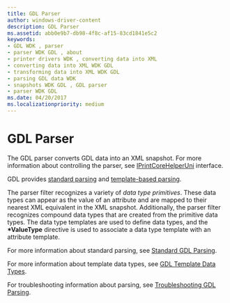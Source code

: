```yaml
---
title: GDL Parser
author: windows-driver-content
description: GDL Parser
ms.assetid: abb0e9b7-db98-4f8c-af15-83cd1841e5c2
keywords:
- GDL WDK , parser
- parser WDK GDL , about
- printer drivers WDK , converting data into XML
- converting data into XML WDK GDL
- transforming data into XML WDK GDL
- parsing GDL data WDK
- snapshots WDK GDL , GDL parser
- parser WDK GDL
ms.date: 04/20/2017
ms.localizationpriority: medium
---
```


# GDL Parser


The GDL parser converts GDL data into an XML snapshot. For more information about controlling the parser, see [IPrintCoreHelperUni](details-of-the-iprintcorehelperuni-interface.md) interface.

GDL provides [standard parsing](standard-gdl-parsing.md) and [template-based parsing](gdl-template-structure.md).

The parser filter recognizes a variety of *data type primitives*. These data types can appear as the value of an attribute and are mapped to their nearest XML equivalent in the XML snapshot. Additionally, the parser filter recognizes compound data types that are created from the primitive data types. The data type templates are used to define data types, and the **\*ValueType** directive is used to associate a data type template with an attribute template.

For more information about standard parsing, see [Standard GDL Parsing](standard-gdl-parsing.md).

For more information about template data types, see [GDL Template Data Types](gdl-template-data-types.md).

For troubleshooting information about parsing, see [Troubleshooting GDL Parsing](troubleshooting-gdl-parsing.md).

 

 




